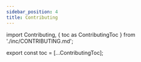 ```yaml
---
sidebar_position: 4
title: Contributing
---
```


import Contributing, { toc as ContributingToc } from './inc/CONTRIBUTING.md';

<Contributing />

<!-- Workaround for generating table of contents -->
<!-- See https://github.com/facebook/docusaurus/issues/3915#issuecomment-896193142 -->

export const toc = [...ContributingToc];
